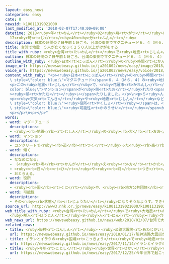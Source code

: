 ```yaml
---
layout: easy_news
categories: easy
cate: 8
newsid: k10011319021000
last_modified_at: '2018-02-07T17:40:00+09:00'
datetime: 2018<ruby>年<rt>ねん</rt></ruby>02<ruby>月<rt>がつ</rt></ruby>07<ruby>日<rt>にち</rt></ruby>
  17<ruby>時<rt>じ</rt></ruby>40<ruby>分<rt>ふん</rt></ruby>
description: 日本の時間の７日午前１時ごろ、台湾の東側でマグニチュード６．４（Ｍ６．４）の地震がありました。
title: 台湾で地震　５人が亡くなって２５０人以上がけがをする
title_with_ruby: <ruby>台湾<rt>たいわん</rt></ruby>で<ruby>地震<rt>じしん</rt></ruby>　５<ruby>人<rt>にん</rt></ruby>が<ruby>亡<rt>な</rt></ruby>くなって２５０<ruby>人<rt>にん</rt></ruby><ruby>以上<rt>いじょう</rt></ruby>がけがをする
outline: 日本の時間の７日午前１時ごろ、台湾の東側でマグニチュード６．４（Ｍ６．４）の地震がありました。
outline_with_ruby: <ruby>日本<rt>にっぽん</rt></ruby>の<ruby>時間<rt>じかん</rt></ruby>の<ruby>７日<rt>なのか</rt></ruby><ruby>午前<rt>ごぜん</rt></ruby>１<ruby>時<rt>じ</rt></ruby>ごろ、<ruby>台湾<rt>たいわん</rt></ruby>の<ruby>東側<rt>ひがしがわ</rt></ruby>でマグニチュード６．４（Ｍ６．４）の<ruby>地震<rt>じしん</rt></ruby>がありました。
image_url: https://newswebeasy.github.io/ja201802/news/easy/image/2018/02/07/k10011319021000.jpg
voice_url: https://newswebeasy.github.io/ja201802/news/easy/voice/2018/02/07/k10011319021000.mp3
content_with_ruby: "<p><ruby>日本<rt>にっぽん</rt></ruby>の<ruby>時間<rt>じかん</rt></ruby>の<ruby>７日<rt>なのか</rt></ruby><ruby>午前<rt>ごぜん</rt></ruby>１<ruby>時<rt>じ</rt></ruby>ごろ、<ruby>台湾<rt>たいわん</rt></ruby>の<ruby>東側<rt>ひがしがわ</rt></ruby>で<span\
  \ style=\"color: blue;\">マグニチュード</span>６．４（Ｍ６．４）の<ruby>地震<rt>じしん</rt></ruby>がありました。</p>\n\
  <p>この<ruby>地震<rt>じしん</rt></ruby>で、<ruby>花蓮市<rt>かれんし</rt></ruby>などでホテルや<span style=\"\
  color: blue;\">マンション</span>が<ruby>倒<rt>たお</rt></ruby>れたり<span style=\"color: blue;\"\
  ><ruby>傾<rt>かたむ</rt></ruby>い</span>たりしました。</p>\n<p>５<ruby>人<rt>にん</rt></ruby>が<ruby>亡<rt>な</rt></ruby>くなって、２５０<ruby>人<rt>にん</rt></ruby><ruby>以上<rt>いじょう</rt></ruby>がけがをしました。<ruby>日本人<rt>にっぽんじん</rt></ruby>は９<ruby>人<rt>にん</rt></ruby>がけがをしました。</p>\n\
  <p><ruby>天気<rt>てんき</rt></ruby>や<ruby>地震<rt>じしん</rt></ruby>などを<ruby>調<rt>しら</rt></ruby>べている<ruby>台湾<rt>たいわん</rt></ruby>の<span\
  \ style=\"color: blue;\"><ruby>役所<rt>やくしょ</rt></ruby></span>は、<ruby>地震<rt>じしん</rt></ruby>は２<ruby>週間<rt>しゅうかん</rt></ruby>から３<ruby>週間<rt>しゅうかん</rt></ruby><ruby>続<rt>つづ</rt></ruby>く<span\
  \ style=\"color: blue;\"><ruby>可能性<rt>かのうせい</rt></ruby></span>があるため、<ruby>気<rt>き</rt></ruby>をつけるように<ruby>言<rt>い</rt></ruby>っています。</p>\n\
  <p></p>\n<p></p>"
words:
- word: マグニチュード
  descriptions:
  - <ruby><rb>地震</rb><rt>じしん</rt></ruby>の<ruby><rb>大</rb><rt>おお</rt></ruby>きさの<ruby><rb>単位</rb><rt>たんい</rt></ruby>。
- word: マンション
  descriptions:
  - コンクリートで<ruby><rb>造</rb><rt>つく</rt></ruby>った<ruby><rb>高</rb><rt>たか</rt></ruby>い<ruby><rb>建物</rb><rt>たてもの</rt></ruby>で、<ruby><rb>高級</rb><rt>こうきゅう</rt></ruby>な<ruby><rb>感</rb><rt>かん</rt></ruby>じがするアパート。
- word: 傾く
  descriptions:
  - ななめになる。
  - （<ruby><rb>考</rb><rt>かんが</rt></ruby>え<ruby><rb>方</rb><rt>かた</rt></ruby>などが）ある<ruby><rb>方</rb><rt>ほう</rt></ruby>へ<ruby><rb>寄</rb><rt>よ</rt></ruby>る。
  - <ruby><rb>日</rb><rt>ひ</rt></ruby>や<ruby><rb>月</rb><rt>つき</rt></ruby>が、<ruby><rb>西</rb><rt>にし</rt></ruby>にしずもうとする。
  - おとろえる。
- word: 役所
  descriptions:
  - <ruby><rb>国</rb><rt>くに</rt></ruby>や、<ruby><rb>地方公共団体</rb><rt>ちほうこうきょうだんたい</rt></ruby>の<ruby><rb>仕事</rb><rt>しごと</rt></ruby>をする<ruby><rb>所</rb><rt>ところ</rt></ruby>。<ruby><rb>官庁</rb><rt>かんちょう</rt></ruby>。<ruby><rb>役場</rb><rt>やくば</rt></ruby>。
- word: 可能性
  descriptions:
  - その<ruby><rb>状態</rb><rt>じょうたい</rt></ruby>になりそうなようす。できそうなようす。
source_url: http://www3.nhk.or.jp/news/easy/k10011319021000/k10011319021000.html
web_title_with_ruby: <ruby>台湾<rt>たいわん</rt></ruby>で<ruby>大地震<rt>おおじしん</rt></ruby> <ruby>死者<rt>ししゃ</rt></ruby>５<ruby>人<rt>にん</rt></ruby>に
  <ruby>邦人<rt>ほうじん</rt></ruby>９<ruby>人<rt>にん</rt></ruby><ruby>含<rt>ふく</rt></ruby>め250<ruby>人<rt>にん</rt></ruby><ruby>余<rt>よ</rt></ruby>けが
web_news_url: https://newswebeasy.github.io/news/web/2018/02/07/台湾で大地震-死者5人に-邦人9人含め250人余けが
related_news:
- title: <ruby>阪神<rt>はんしん</rt></ruby>・<ruby>淡路大震災<rt>あわじだいしんさい</rt></ruby>が<ruby>起<rt>お</rt></ruby>こってから２３<ruby>年<rt>ねん</rt></ruby>
  url: https://newswebeasy.github.io/news/easy/2018/01/17/阪神淡路大震災が起こってから23年
- title: イランとイラクの<ruby>国境<rt>こっきょう</rt></ruby>で<ruby>地震<rt>じしん</rt></ruby>　４５０<ruby>人<rt>にん</rt></ruby><ruby>以上<rt>いじょう</rt></ruby>が<ruby>亡<rt>な</rt></ruby>くなる
  url: https://newswebeasy.github.io/news/easy/2017/11/14/イランとイラクの国境で地震-450人以上が亡くなる
- title: <ruby>今年<rt>ことし</rt></ruby><ruby>世界<rt>せかい</rt></ruby>で<ruby>起<rt>お</rt></ruby>こった<ruby>地震<rt>じしん</rt></ruby>などの<ruby>災害<rt>さいがい</rt></ruby>の<ruby>被害<rt>ひがい</rt></ruby>は<ruby>約<rt>やく</rt></ruby>３５<ruby>兆<rt>ちょう</rt></ruby><ruby>円<rt>えん</rt></ruby>
  url: https://newswebeasy.github.io/news/easy/2017/12/25/今年世界で起こった地震などの災害の被害は約35兆円
...
```

